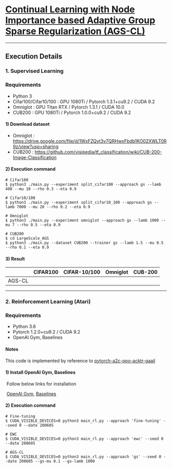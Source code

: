 # [Continual Learning with Node Importance based Adaptive Group Sparse Regularization (AGS-CL)]() 

------

## **Execution Details**

### 1. Supervised Learning

### Requirements

- Python 3
- Cifar100/Cifar10/100 : GPU 1080Ti / Pytorch 1.3.1+cu9.2 / CUDA 9.2
- Omniglot : GPU Titan RTX / Pytorch 1.3.1 / CUDA 10.0
- CUB200 : GPU 1080Ti / Pytorch 1.0.0+cu9.2 / CUDA 9.2

#### 1) Download dataset

- Omniglot : https://drive.google.com/file/d/1WxFZQyt3v7QRHwxFbdb1KO02XWLT0R9z/view?usp=sharing
- CUB200 : https://github.com/visipedia/tf_classification/wiki/CUB-200-Image-Classification

#### 2) Execution command

```
# Cifar100
$ python3 ./main.py --experiment split_cifar100 --approach gs --lamb 400 --mu 10 --rho 0.3 --eta 0.9 

# Cifar10/100
$ python3 ./main.py --experiment split_cifar10_100 --approach gs --lamb 7000 --mu 20 --rho 0.2 --eta 0.9 

# Omniglot
$ python3 ./main.py --experiment omniglot --approach gs --lamb 1000 --mu 7 --rho 0.5 --eta 0.9 

# CUB200
$ cd LargeScale_AGS
$ python3 ./main.py --dataset CUB200 --trainer gs --lamb 1.5 --mu 0.5 --rho 0.1 --eta 0.9 
```

#### 3) Result

|        | CIFAR100 | CIFAR-10/100 | Omniglot | CUB-200 |
| :----: | :------: | :----------: | :------: | :-----: |
| AGS-CL |          |              |          |         |

------

### 2. Reinforcement Learning (Atari)

### Requirements

- Python 3.6
- Pytorch 1.2.0+cu9.2 / CUDA 9.2
- OpenAI Gym, Baselines

#### Notes

This code is implemented by reference to [pytorch-a2c-ppo-acktr-gaail](https://github.com/ikostrikov/pytorch-a2c-ppo-acktr-gail) 

#### 1) Install OpenAI Gym, Baselines

​	Follow below links for installation

​	[OpenAI Gym](https://github.com/openai/gym#installation), [Baselines](https://github.com/openai/baselinesn)

#### 2) Execution command

```
# Fine-tuning
$ CUDA_VISIBLE_DEVICES=0 python3 main_rl.py --approach 'fine-tuning' --seed 0 --date 200605  

# EWC
$ CUDA_VISIBLE_DEVICES=0 python3 main_rl.py --approach 'ewc' --seed 0 --date 200605 

# AGS-CL
$ CUDA_VISIBLE_DEVICES=0 python3 main_rl.py --approach 'gs' --seed 0 --date 200605 --gs-mu 0.1 --gs-lamb 1000
```
